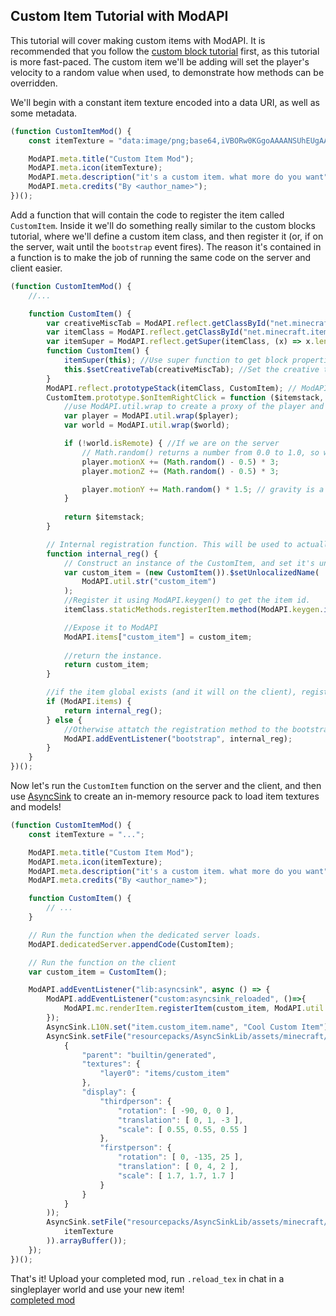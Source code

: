 ## Custom Item Tutorial with ModAPI
This tutorial will cover making custom items with ModAPI. It is recommended that you follow the [custom block tutorial](custom_block.md) first, as this tutorial is more fast-paced. The custom item we'll be adding will set the player's velocity to a random value when used, to demonstrate how methods can be overridden.

We'll begin with a constant item texture encoded into a data URI, as well as some metadata.
```javascript
(function CustomItemMod() {
    const itemTexture = "data:image/png;base64,iVBORw0KGgoAAAANSUhEUgAAABAAAAAQCAYAAAAf8/9hAAAAAXNSR0IArs4c6QAAAKZJREFUOE9j/P//PxMDBIBoEP6HREOl4PLIciA2AyPIgMcM//7KgvWSDJjBBpx9/+YvJzc3Sbq12DhB6sEGsJ19/+YnmQawYhigzc7FcPXnN4KugbqAHWQAy9n3b34T4wJkw6EGYLqAoNVQBWS5ANlwZBfAvUCs/0EGkW0AzBKqGoCSDgh5A80F2KMRpAgfAKUT6kcjsfEPUycmKMQgy8AETkgUZWcAS3CPIf4oSPsAAAAASUVORK5CYII=";

    ModAPI.meta.title("Custom Item Mod");
    ModAPI.meta.icon(itemTexture);
    ModAPI.meta.description("it's a custom item. what more do you want");
    ModAPI.meta.credits("By <author_name>");
})();
```

Add a function that will contain the code to register the item called `CustomItem`. Inside it we'll do something really similar to the custom blocks tutorial, where we'll define a custom item class, and then register it (or, if on the server, wait until the `bootstrap` event fires). The reason it's contained in a function is to make the job of running the same code on the server and client easier.

```javascript
(function CustomItemMod() {
    //...

    function CustomItem() {
        var creativeMiscTab = ModAPI.reflect.getClassById("net.minecraft.creativetab.CreativeTabs").staticVariables.tabMisc; //chuck it in the miscellaneous category ig
        var itemClass = ModAPI.reflect.getClassById("net.minecraft.item.Item"); //Get the item class
        var itemSuper = ModAPI.reflect.getSuper(itemClass, (x) => x.length === 1); //Get the super() function of the item class that has a length of 1
        function CustomItem() {
            itemSuper(this); //Use super function to get block properties on this class.
            this.$setCreativeTab(creativeMiscTab); //Set the creative tab of the item to be the misc tab
        }
        ModAPI.reflect.prototypeStack(itemClass, CustomItem); // ModAPI equivalent of `extends` in java
        CustomItem.prototype.$onItemRightClick = function ($itemstack, $world, $player) { //example of how to override a method
            //use ModAPI.util.wrap to create a proxy of the player and the world without $ prefixes on the properties and methods
            var player = ModAPI.util.wrap($player);
            var world = ModAPI.util.wrap($world);

            if (!world.isRemote) { //If we are on the server
                // Math.random() returns a number from 0.0 to 1.0, so we subtract 0.5 and then multiply by 2 to make it become -1.0 to 1.0 instead
                player.motionX += (Math.random() - 0.5) * 3;
                player.motionZ += (Math.random() - 0.5) * 3;

                player.motionY += Math.random() * 1.5; // gravity is a thing, so no negative numbers here otherwise it'll be boring
            }
            
            return $itemstack;
        }

        // Internal registration function. This will be used to actually register the item on both the client and the server.
        function internal_reg() {
            // Construct an instance of the CustomItem, and set it's unlocalized name (translation id)
            var custom_item = (new CustomItem()).$setUnlocalizedName(
                ModAPI.util.str("custom_item")
            );
            //Register it using ModAPI.keygen() to get the item id.
            itemClass.staticMethods.registerItem.method(ModAPI.keygen.item("custom_item"), ModAPI.util.str("custom_item"), custom_item);

            //Expose it to ModAPI
            ModAPI.items["custom_item"] = custom_item;
            
            //return the instance.
            return custom_item;
        }

        //if the item global exists (and it will on the client), register the item and return the registered instance.
        if (ModAPI.items) {
            return internal_reg();
        } else {
            //Otherwise attatch the registration method to the bootstrap method.
            ModAPI.addEventListener("bootstrap", internal_reg);
        }
    }
})();
```

Now let's run the `CustomItem` function on the server and the client, and then use [AsyncSink](../../examplemods/AsyncSink.js) to create an in-memory resource pack to load item textures and models!
```javascript
(function CustomItemMod() {
    const itemTexture = "...";

    ModAPI.meta.title("Custom Item Mod");
    ModAPI.meta.icon(itemTexture);
    ModAPI.meta.description("it's a custom item. what more do you want");
    ModAPI.meta.credits("By <author_name>");

    function CustomItem() {
        // ...
    }

    // Run the function when the dedicated server loads.
    ModAPI.dedicatedServer.appendCode(CustomItem); 

    // Run the function on the client
    var custom_item = CustomItem();

    ModAPI.addEventListener("lib:asyncsink", async () => {
        ModAPI.addEventListener("custom:asyncsink_reloaded", ()=>{
            ModAPI.mc.renderItem.registerItem(custom_item, ModAPI.util.str("custom_item"));
        });
        AsyncSink.L10N.set("item.custom_item.name", "Cool Custom Item");
        AsyncSink.setFile("resourcepacks/AsyncSinkLib/assets/minecraft/models/item/custom_item.json", JSON.stringify(
            {
                "parent": "builtin/generated",
                "textures": {
                    "layer0": "items/custom_item"
                },
                "display": {
                    "thirdperson": {
                        "rotation": [ -90, 0, 0 ],
                        "translation": [ 0, 1, -3 ],
                        "scale": [ 0.55, 0.55, 0.55 ]
                    },
                    "firstperson": {
                        "rotation": [ 0, -135, 25 ],
                        "translation": [ 0, 4, 2 ],
                        "scale": [ 1.7, 1.7, 1.7 ]
                    }
                }
            }
        ));
        AsyncSink.setFile("resourcepacks/AsyncSinkLib/assets/minecraft/textures/items/custom_item.png", await (await fetch(
            itemTexture
        )).arrayBuffer());
    });
})();
```

That's it! Upload your completed mod, run `.reload_tex` in chat in a singleplayer world and use your new item!\
[completed mod]()